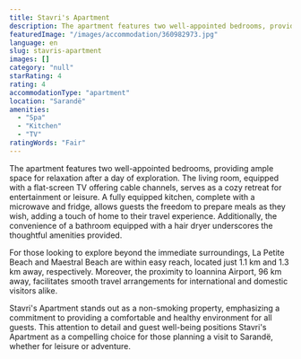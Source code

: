 ```yaml
---
title: Stavri's Apartment
description: The apartment features two well-appointed bedrooms, providing ample space for relaxation after a day of exploration. The living room, equipped with a flat-scree
featuredImage: "/images/accommodation/360982973.jpg"
language: en
slug: stavris-apartment
images: []
category: "null"
starRating: 4
rating: 4
accommodationType: "apartment"
location: "Sarandë"
amenities:
  - "Spa"
  - "Kitchen"
  - "TV"
ratingWords: "Fair"
---
```


The apartment features two well-appointed bedrooms, providing ample space for relaxation after a day of exploration. The living room, equipped with a flat-screen TV offering cable channels, serves as a cozy retreat for entertainment or leisure. A fully equipped kitchen, complete with a microwave and fridge, allows guests the freedom to prepare meals as they wish, adding a touch of home to their travel experience. Additionally, the convenience of a bathroom equipped with a hair dryer underscores the thoughtful amenities provided.

For those looking to explore beyond the immediate surroundings, La Petite Beach and Maestral Beach are within easy reach, located just 1.1 km and 1.3 km away, respectively. Moreover, the proximity to Ioannina Airport, 96 km away, facilitates smooth travel arrangements for international and domestic visitors alike.

Stavri's Apartment stands out as a non-smoking property, emphasizing a commitment to providing a comfortable and healthy environment for all guests. This attention to detail and guest well-being positions Stavri's Apartment as a compelling choice for those planning a visit to Sarandë, whether for leisure or adventure.


